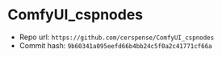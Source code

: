 # ComfyUI_cspnodes
- Repo url: `https://github.com/cerspense/ComfyUI_cspnodes`
- Commit hash: `9b60341a095eefd66b4bb24c5f0a2c41771cf66a`